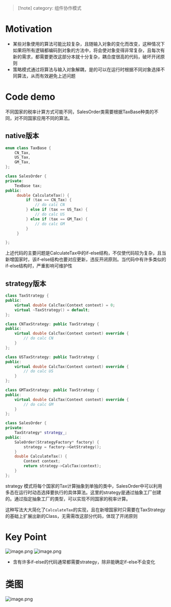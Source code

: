 >[!note] category: 组件协作模式
# Motivation
* 某些对象使用的算法可能比较复杂，且随输入对象的变化而改变，这种情况下如果将所有逻辑都编码到对象的方法中，将会使对象变得非常复杂，且每次有新的需求，都需要更改这部分本就十分复杂，耦合度很高的代码，破坏开闭原则
* 策略模式通过将算法与输入对象解耦，是的可以在运行时根据不同对象选择不同算法，从而有效避免上述问题
# Code demo
不同国家的税率计算方式可能不同，SalesOrder类需要根据TaxBase种类的不同，对不同国家应用不同的算法。
## native版本
```c++
enum class TaxBase {
	CN_Tax,
	US_Tax,
	GM_Tax,
};

class SalesOrder {
private:
	TexBase tax;
public:
	 double CalculateTax() {
		 if (tax == CN_Tax) {
			 // do calc CN
		 } else if (tax == US_Tax) {
			 // do calc US
		 } else if (tax == GM_Tax) {
			 // do calc GM
		 }
	 }

};
```
上述代码的主要问题是CalculateTax中的if-else结构，不仅使代码较为复杂，且当新增国家时，该if-else结构也要对应更新，违反开闭原则。当代码中有许多类似的if-else结构时，严重影响可维护性
## strategy版本
```c++
class TaxStrategy {
public:
    virtual double CalcTax(Context context) = 0;
	virtual ~TaxStrategy() = default;
};

class CNTaxStrategy: public TaxStrategy {
public:
	virtual double CalcTax(Context context) override {
		// do calc CN
	}
};

class USTaxStrategy: public TaxStrategy {
public:
	virtual double CalcTax(Context context) override {
		// do calc US
	}
};

class GMTaxStrategy: public TaxStrategy {
public:
	virtual double CalcTax(Context context) override {
		// do calc GM
	}
};

class SalesOrder {
private:
	TaxStrategy* strategy_;
public:
	SaleOrder(StrategyFactory* factory) {
		strategy = factory->GetStrategy();
	}
	double CalculateTax() {
		Context context;
		return strategy->CalcTax(context);
	}
};
```
strategy 模式将每个国家的Tax计算抽象到单独的类中，SalesOrder中可以利用多态在运行时动态选择要执行的具体算法。这里的strategy是通过抽象工厂创建的。通过指定抽象工厂的类型，可以实现不同国家的税率计算。

这种写法大大简化了`CalculateTax`的实现，且在新增国家时只需要在TaxStrategy的基础上扩展出新的Class，无需需改这部分代码，体现了开闭原则 

# Key Point
![image.png](https://raw.githubusercontent.com/lj970926/image-hosting/master/images/20241231115713.png)
![image.png](https://raw.githubusercontent.com/lj970926/image-hosting/master/images/20241231120102.png)

* 含有许多if-else的代码通常都需要strategy，除非能确定if-else不会变化
# 类图
![image.png](https://raw.githubusercontent.com/lj970926/image-hosting/master/images/20241231115844.png)
